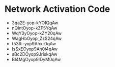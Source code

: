 # Network Activation Code
* 3qa2E-yop-kYOIQqAw
* nQlntOyop-kZF5YqAw
* WqY3yOyop-kZY20qAw
* WagHbOyop_ZzS24qAw
* t53Ri-yop9Ahx-0qAw
* IsSxEOyop9Ah0i4qAw
* sBc2DOyop9JriskqAw
* Bl4MgOyop9IDyM0qAw